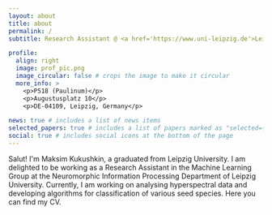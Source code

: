 ```yaml
---
layout: about
title: about
permalink: /
subtitle: Research Assistant @ <a href='https://www.uni-leipzig.de'>Leipzig University</a> and <a href='https://www.uni-halle.de'> Martin-Luther-University Halle-Wittenberg </a>

profile:
  align: right
  image: prof_pic.png
  image_circular: false # crops the image to make it circular
  more_info: >
    <p>P518 (Paulinum)</p>
    <p>Augustusplatz 10</p>
    <p>DE-04109, Leipzig, Germany</p>

news: true # includes a list of news items
selected_papers: true # includes a list of papers marked as "selected={true}"
social: true # includes social icons at the bottom of the page
---
```


Salut! I'm Maksim Kukushkin, a graduated from Leipzig University. I am delighted to be working as a Research Assistant in the Machine Learning Group at the Neuromorphic Information Processing Department of Leipzig University. Currently, I am working on analysing hyperspectral data and developing algorithms for classification of various seed species. Here you can find my CV.